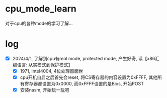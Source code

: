 # cpu_mode_learn
对于cpu的各种mode的学习了解...
# log
- [x] 2024/4/1, 了解到cpu有real mode, protected mode, 产生好奇, 读【x86汇编语言: 从实模式到保护模式】
  - [x] 1971, intel4004, 4位处理器面世
  - [x] cpu开机自启之后首先会reset, 将CS寄存器的内容设置为0xFFFF, 其他所有寄存器都设置为0x0000, 而0xFFFF设置的是Bios, 开始POST
  - [x] 安装nasm, 开始玩一玩吧 
